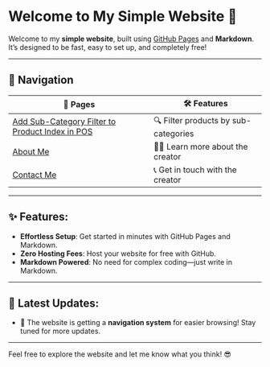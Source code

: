 # Welcome to My Simple Website 🚀

Welcome to my **simple website**, built using [GitHub Pages](https://pages.github.com/) and **Markdown**. It’s designed to be fast, easy to set up, and completely free!

---

## 📍 Navigation

| 📑 **Pages**                       | 🛠 **Features**                            |
|------------------------------------|-------------------------------------------|
| [Add Sub-Category Filter to Product Index in POS](1.md) | 🔍 Filter products by sub-categories      |
| [About Me](about.md)               | 🧑‍💻 Learn more about the creator         |
| [Contact Me](contact.md)           | 📞 Get in touch with the creator         |

---

## ✨ Features:
- **Effortless Setup**: Get started in minutes with GitHub Pages and Markdown.
- **Zero Hosting Fees**: Host your website for free with GitHub.
- **Markdown Powered**: No need for complex coding—just write in Markdown.

---

## 📰 Latest Updates:
- 🚀 The website is getting a **navigation system** for easier browsing! Stay tuned for more updates.

---

Feel free to explore the website and let me know what you think! 😎

